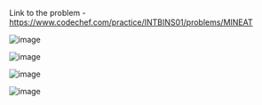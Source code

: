 Link to the problem - https://www.codechef.com/practice/INTBINS01/problems/MINEAT


![image](https://github.com/Haleshot/Competitive-Programming/assets/57552973/a193827c-00e4-4002-869c-2297bbd113e4)


![image](https://github.com/Haleshot/Competitive-Programming/assets/57552973/dfad4e08-b21a-46e2-8fcf-c567d755c8a8)


![image](https://github.com/Haleshot/Competitive-Programming/assets/57552973/04ae4acf-0e2f-4b5b-8692-c6bd25861b8c)


![image](https://github.com/Haleshot/Competitive-Programming/assets/57552973/862fdc5b-6d9e-40d7-8cd9-810f1f6c0fc8)
